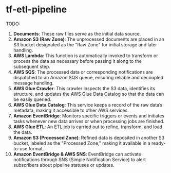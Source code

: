 # tf-etl-pipeline

TODO: 

1) **Documents**: These raw files serve as the initial data source.  
2) **Amazon S3 (Raw Zone)**: The unprocessed documents are placed in an S3 bucket designated as the "Raw Zone" for initial storage and later handling.  
3) **AWS Lambda**: This function is automatically invoked to transform or process the data as necessary before passing it along to the subsequent step.  
4) **AWS SQS**: The processed data or corresponding notifications are dispatched to an Amazon SQS queue, ensuring reliable and decoupled message handling.  
5) **AWS Glue Crawler**: This crawler inspects the S3 data, identifies its structure, and updates the AWS Glue Data Catalog so that the data can be easily queried.  
6) **AWS Glue Data Catalog**: This service keeps a record of the raw data’s metadata, making it accessible to other AWS services.  
7) **Amazon EventBridge**: Monitors specific triggers or events and initiates tasks whenever new data arrives or when processing jobs are finished.  
8) **AWS Glue ETL**: An ETL job is carried out to refine, transform, and load the data.  
9) **Amazon S3 (Processed Zone)**: Refined data is deposited in another S3 bucket, labeled as the "Processed Zone," making it available in a ready-to-use format.  
10) **Amazon EventBridge & AWS SNS**: EventBridge can activate notifications through SNS (Simple Notification Service) to alert subscribers about pipeline statuses or updates.